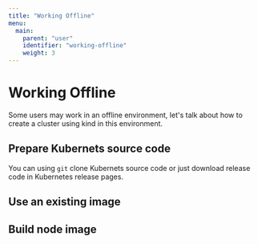 ```yaml
---
title: "Working Offline"
menu:
  main:
    parent: "user"
    identifier: "working-offline"
    weight: 3
---
```

# Working Offline

Some users may work in an offline environment,
let's talk about how to create a cluster using kind in this environment.

## Prepare Kubernets source code

You can using `git` clone Kubernets source code or just download release code in Kubernetes release pages.

## Use an existing image

## Build node image


